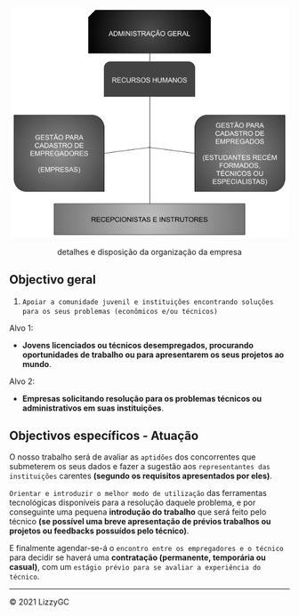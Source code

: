<div align="center">

![organograma-lizzygc](https://github.com/LizzyGC/organograma-consultoria/raw/main/img/organograma_lizzygc.png)

detalhes e disposição da organização da empresa

</div>
  
## Objectivo geral

1. `Apoiar a comunidade juvenil e instituições encontrando soluções para os seus problemas (econômicos e/ou técnicos)`

Alvo 1:
  - **Jovens licenciados ou técnicos desempregados, procurando oportunidades de trabalho ou para apresentarem os seus projetos ao mundo**.

Alvo 2:
  - **Empresas solicitando resolução para os problemas técnicos ou administrativos em suas instituições**.

## Objectivos específicos - Atuação

O nosso trabalho será de avaliar as `aptidões` dos concorrentes que submeterem os seus dados e fazer a sugestão aos `representantes das instituições` carentes 
**(segundo os requisitos apresentados por eles)**.

`Orientar e introduzir o melhor modo de utilização` das ferramentas tecnológicas disponíveis para a resolução daquele problema, 
e por conseguinte uma pequena **introdução do trabalho** que será feito pelo técnico
**(se possível uma breve apresentação de prévios trabalhos ou projetos ou feedbacks possuídos pelo técnico)**.

E finalmente agendar-se-á o `encontro entre os empregadores e o técnico` para decidir se haverá uma **contratação (permanente, temporária ou casual)**, 
com um `estágio prévio para se avaliar a experiência do técnico`.

---

&copy; 2021 LizzyGC
